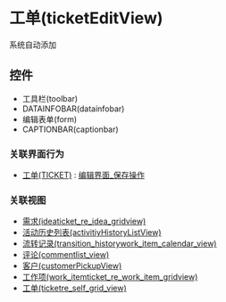 # 工单(ticketEditView)  <!-- {docsify-ignore-all} -->

系统自动添加


<el-skeleton style="width:60%">
	<template #template>
		<div style="padding-bottom: 5px;">
			<div style="height:40px;display: flex;align-items: center;justify-content: space-between;">
				<el-tooltip content="页面标题">
					<el-skeleton-item variant="text" style="height:40px;"></el-skeleton-item>
				</el-tooltip>
				<el-skeleton style="width:250px;">
					<template #template>
						<el-tooltip content="工具栏">
							<div style="display: flex;align-items: center;justify-content:end">
								<el-skeleton-item variant="text" style="margin-left: 10px;height:40px;width:80px"></el-skeleton-item>
								<el-skeleton-item variant="text" style="margin-left: 10px;height:40px;width:80px"></el-skeleton-item>
								<el-skeleton-item variant="text" style="margin-left: 10px;height:40px;width:80px"></el-skeleton-item>
							</div>
						</el-tooltip>
					</template>
				</el-skeleton>
			</div>
		</div>
		<el-tooltip content="编辑表单">
			<el-skeleton-item variant="p" style="height:300px"></el-skeleton-item>
		</el-tooltip>
	</template>
</el-skeleton>


## 控件
  * 工具栏(toolbar)
  * DATAINFOBAR(datainfobar)
  * 编辑表单(form)
  * CAPTIONBAR(captionbar)


### 关联界面行为
  * [工单(TICKET)](module/ProdMgmt/Ticket) : [编辑界面_保存操作](module/ProdMgmt/Ticket#界面行为)

### 关联视图
  * [需求(ideaticket_re_idea_gridview)](app/view/ideaticket_re_idea_gridview)
  * [活动历史列表(activitiyHistoryListView)](app/view/activitiyHistoryListView)
  * [流转记录(transition_historywork_item_calendar_view)](app/view/transition_historywork_item_calendar_view)
  * [评论(commentlist_view)](app/view/commentlist_view)
  * [客户(customerPickupView)](app/view/customerPickupView)
  * [工作项(work_itemticket_re_work_item_gridview)](app/view/work_itemticket_re_work_item_gridview)
  * [工单(ticketre_self_grid_view)](app/view/ticketre_self_grid_view)

<script>
 const { createApp } = Vue
  createApp({
    data() {
      return {
        message: '!'
      }
    }
  }).use(ElementPlus).mount('#app')
</script>